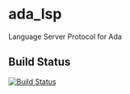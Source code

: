 # ada_lsp
Language Server Protocol for Ada


## Build Status
[![Build Status](https://travis-ci.org/reznikmm/ada-lsp.svg?branch=master)](https://travis-ci.org/reznikmm/ada-lsp)
